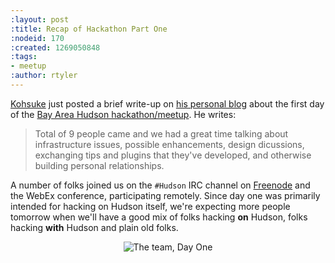 ```yaml
---
:layout: post
:title: Recap of Hackathon Part One
:nodeid: 170
:created: 1269050848
:tags:
- meetup
:author: rtyler
---
```

<a id="aptureLink_pnjVAv8djU" href="https://twitter.com/kohsukekawa">Kohsuke</a> just posted a brief write-up on [his personal blog](https://weblogs.java.net/blog/kohsuke/archive/2010/03/19/hudson-hackathon-day-1) about the first day of the [Bay Area Hudson hackathon/meetup](https://wiki.jenkins.io/display/JENKINS/Hudson+Bay+Area+Hackathon+2.0). He writes:

> Total of 9 people came and we had a great time talking about infrastructure issues, possible enhancements, design dicussions, exchanging tips and plugins that they've developed, and otherwise building personal relationships. 

A number of folks joined us on the `#Hudson` IRC channel on <a id="aptureLink_GzNHS5pDZN" href="https://freenode.net/">Freenode</a> and the WebEx conference, participating remotely. Since day one was primarily intended for hacking on Hudson itself, we're expecting more people tomorrow when we'll have a good mix of folks hacking **on** Hudson, folks hacking **with** Hudson and plain old folks.

<center><img src="https://web.archive.org/web/*/https://agentdero.cachefly.net/continuousblog/HackathonDay1.jpeg" alt="The team, Day One"/></center>
